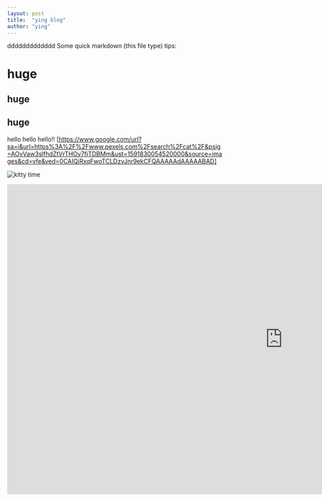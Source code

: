 ```yaml
---
layout: post
title:  "ying blog"
author: "ying"
---
```


ddddddddddddd
Some quick markdown (this file type) tips:

# huge
## huge
## huge



hello hello hello!! [https://www.google.com/url?sa=i&url=https%3A%2F%2Fwww.pexels.com%2Fsearch%2Fcat%2F&psig=AOvVaw3slfhdZtVrTHOy7fiTDBMm&ust=1591830054520000&source=images&cd=vfe&ved=0CAIQjRxqFwoTCLDzvJnr9ekCFQAAAAAdAAAAABAD]

![kitty time](https://www.google.com/url?sa=i&url=https%3A%2F%2Fwww.pexels.com%2Fsearch%2Fcat%2F&psig=AOvVaw3slfhdZtVrTHOy7fiTDBMm&ust=1591830054520000&source=images&cd=vfe&ved=0CAIQjRxqFwoTCLDzvJnr9ekCFQAAAAAdAAAAABADg)


<iframe width="1280" height="720" src="https://www.youtube.com/watch?time_continue=471&v=hFZFjoX2cGg&feature=emb_logo" frameborder="0" allow="accelerometer; autoplay; encrypted-media; gyroscope; picture-in-picture" allowfullscreen></iframe>
